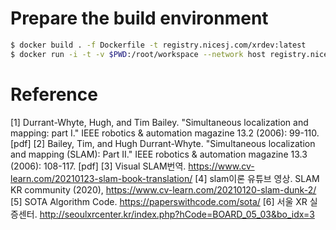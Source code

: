# Prepare the build environment

```bash
$ docker build . -f Dockerfile -t registry.nicesj.com/xrdev:latest
$ docker run -i -t -v $PWD:/root/workspace --network host registry.nicesj.com/xrdev:latest
```

# Reference
[1] Durrant-Whyte, Hugh, and Tim Bailey. "Simultaneous localization and mapping: part I." IEEE robotics & automation magazine 13.2 (2006): 99-110. [pdf]
[2] Bailey, Tim, and Hugh Durrant-Whyte. "Simultaneous localization and mapping (SLAM): Part II." IEEE robotics & automation magazine 13.3 (2006): 108-117. [pdf]
[3] Visual SLAM번역. https://www.cv-learn.com/20210123-slam-book-translation/ 
[4] slam이론 유튜브 영상. SLAM KR community (2020), https://www.cv-learn.com/20210120-slam-dunk-2/
[5] SOTA Algorithm Code. https://paperswithcode.com/sota/
[6] 서울 XR 실증센터. http://seoulxrcenter.kr/index.php?hCode=BOARD_05_03&bo_idx=3
